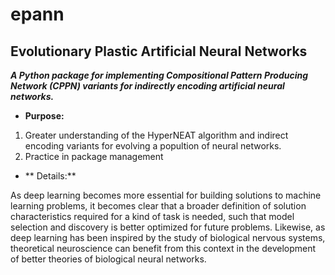# epann
## Evolutionary Plastic Artificial Neural Networks

***A Python package for implementing Compositional Pattern Producing Network (CPPN) variants for indirectly encoding artificial neural networks.***

- **Purpose:**
1. Greater understanding of the HyperNEAT algorithm and indirect encoding variants for evolving a popultion of neural networks.
2. Practice in package management 

- ** Details:**

As deep learning becomes more essential for building solutions to machine learning problems, it becomes clear that a broader definition of solution characteristics required for a kind of task is needed, such that model selection and discovery is better optimized for future problems. Likewise, as deep learning has been inspired by the study of biological nervous systems, theoretical neuroscience can benefit from this context in the development of better theories of biological neural networks. 






